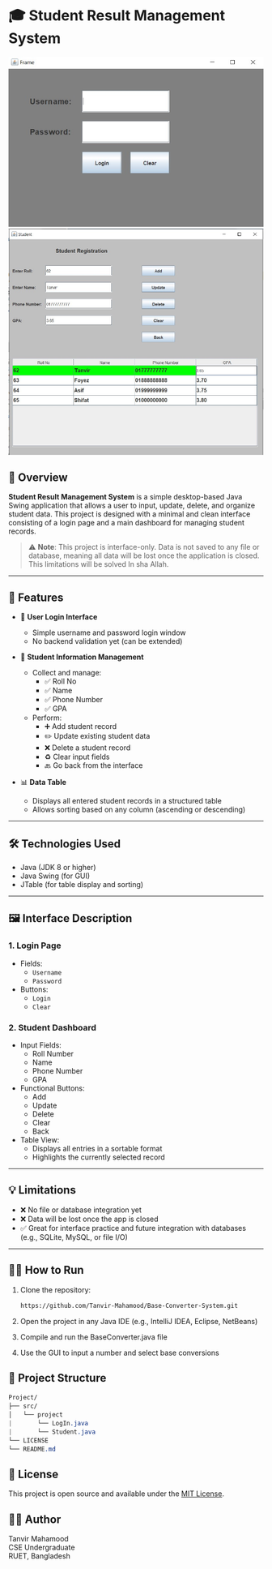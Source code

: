 # 🎓 Student Result Management System

![Login Page](st1.jpg)
![Student Dashboard](st2.jpg)

## 📘 Overview

**Student Result Management System** is a simple desktop-based Java Swing application that allows a user to input, update, delete, and organize student data. This project is designed with a minimal and clean interface consisting of a login page and a main dashboard for managing student records.

> ⚠️ **Note**: This project is interface-only. Data is not saved to any file or database, meaning all data will be lost once the application is closed. This limitations will be solved In sha Allah.

---

## 🚀 Features

- 🔐 **User Login Interface**
  - Simple username and password login window
  - No backend validation yet (can be extended)

- 📝 **Student Information Management**
  - Collect and manage:
    - ✅ Roll No
    - ✅ Name
    - ✅ Phone Number
    - ✅ GPA
  - Perform:
    - ➕ Add student record
    - ✏️ Update existing student data
    - ❌ Delete a student record
    - ♻️ Clear input fields
    - 🔙 Go back from the interface

- 📊 **Data Table**
  - Displays all entered student records in a structured table
  - Allows sorting based on any column (ascending or descending)

---

## 🛠️ Technologies Used

- Java (JDK 8 or higher)
- Java Swing (for GUI)
- JTable (for table display and sorting)

---

## 🖼️ Interface Description

### 1. Login Page
- Fields:
  - `Username`
  - `Password`
- Buttons:
  - `Login`
  - `Clear`

### 2. Student Dashboard
- Input Fields:
  - Roll Number
  - Name
  - Phone Number
  - GPA
- Functional Buttons:
  - Add
  - Update
  - Delete
  - Clear
  - Back
- Table View:
  - Displays all entries in a sortable format
  - Highlights the currently selected record

---

## 💡 Limitations

- ❌ No file or database integration yet
- ❌ Data will be lost once the app is closed
- ✅ Great for interface practice and future integration with databases (e.g., SQLite, MySQL, or file I/O)

---

## 🧑‍💻 How to Run

1. Clone the repository:
   ```bash
   https://github.com/Tanvir-Mahamood/Base-Converter-System.git
   ```

2. Open the project in any Java IDE (e.g., IntelliJ IDEA, Eclipse, NetBeans)
3. Compile and run the BaseConverter.java file
4. Use the GUI to input a number and select base conversions

## 📂 Project Structure
```css
Project/
├── src/
│   └── project
|       └── LogIn.java
|       └── Student.java
└── LICENSE
└── README.md
```

## 📄 License
This project is open source and available under the [MIT License](LICENSE).

## 🙋‍♂️ Author
Tanvir Mahamood <br>
CSE Undergraduate <br>
RUET, Bangladesh

